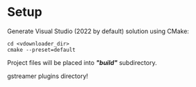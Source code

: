 # Setup

Generate Visual Studio (2022 by default) solution using CMake:

    cd <vdownloader_dir>
    cmake --preset=default
    
Project files will be placed into ***"build"*** subdirectory.




gstreamer plugins directory!
